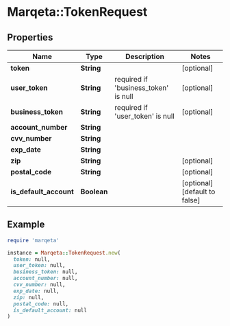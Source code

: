 # Marqeta::TokenRequest

## Properties

| Name | Type | Description | Notes |
| ---- | ---- | ----------- | ----- |
| **token** | **String** |  | [optional] |
| **user_token** | **String** | required if &#39;business_token&#39; is null | [optional] |
| **business_token** | **String** | required if &#39;user_token&#39; is null | [optional] |
| **account_number** | **String** |  |  |
| **cvv_number** | **String** |  |  |
| **exp_date** | **String** |  |  |
| **zip** | **String** |  | [optional] |
| **postal_code** | **String** |  | [optional] |
| **is_default_account** | **Boolean** |  | [optional][default to false] |

## Example

```ruby
require 'marqeta'

instance = Marqeta::TokenRequest.new(
  token: null,
  user_token: null,
  business_token: null,
  account_number: null,
  cvv_number: null,
  exp_date: null,
  zip: null,
  postal_code: null,
  is_default_account: null
)
```


